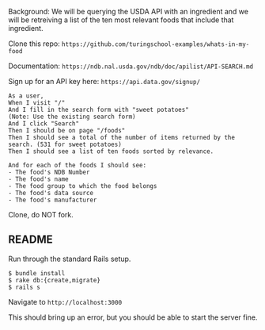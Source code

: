 Background:  We will be querying the USDA API with an ingredient and
we will be retreiving a list of the ten most relevant foods that include that
ingredient.

Clone this repo:  `https://github.com/turingschool-examples/whats-in-my-food`

Documentation: `https://ndb.nal.usda.gov/ndb/doc/apilist/API-SEARCH.md`

Sign up for an API key here: `https://api.data.gov/signup/`


```
As a user,
When I visit "/"
And I fill in the search form with "sweet potatoes"
(Note: Use the existing search form)
And I click "Search"
Then I should be on page "/foods"
Then I should see a total of the number of items returned by the search. (531 for sweet potatoes)
Then I should see a list of ten foods sorted by relevance.

And for each of the foods I should see:
- The food's NDB Number
- The food's name
- The food group to which the food belongs
- The food's data source
- The food's manufacturer
```

Clone, do NOT fork.


## README

Run through the standard Rails setup.

```
$ bundle install
$ rake db:{create,migrate}
$ rails s
```

Navigate to `http://localhost:3000`

This should bring up an error, but you should be able to start the server fine.
